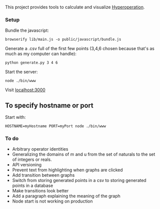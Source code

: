 This project provides tools to calculate and visualize [Hyperoperation](https://en.wikipedia.org/wiki/Hyperoperation). 

### Setup

Bundle the javascript:
```shell
browserify lib/main.js -o public/javascript/bundle.js
```

Generate a .csv full of the first few points (3,4,6 chosen because that's as much as my computer can handle):
```shell
python generate.py 3 4 6
```

Start the server:
```shell
node ./bin/www
```

Visit [localhost:3000](http://localhost:3000)


## To specify hostname or port

Start with:
```shell
HOSTNAME=myHostname PORT=myPort node ./bin/www
```

### To do

- Arbitrary operator identities
- Generalizing the domains of m and u from the set of naturals to the set of integers or reals.
- API versioning
- Prevent text from highlighting when graphs are clicked
- Add transition between graphs
- Switch from storing generated points in a csv to storing generated points in a database
- Make transitions look better
- Add a paragraph explaining the meaning of the graph
- Node start is not working on production